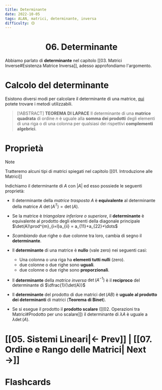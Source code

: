 ```yaml
---
title: Determinante
date: 2022-10-05
tags: ALAN, matrici, determinante, inversa
difficulty: 🟡
---
```


<h1  style="text-align: center;"> 06. Determinante </h1>

Abbiamo parlato di **determinante** nel capitolo [[03. Matrici Inverse#Esistenza Matrice Inversa]], adesso approfondiamo l'argomento.

# Calcolo del determinante 

Esistono diversi modi per calcolare il determinante di una matrice, [qui](https://www.andreaminini.org/matematica/algebra-lineare/determinante-matrice) potete trovare i metodi utilizzabili.

> [!ABSTRACT] **TEOREMA DI LAPACE**
> Il determinante di una **matrice quadrata** di ordine $n$ è uguale alla **somma dei prodotti** degli elementi di una riga o di una colonna per qualsiasi dei rispettivi **complementi algebrici**.


# Proprietà

> [!NOTE]
>  Tratteremo alcuni tipi di matrici spiegati nel capitolo [[01. Introduzione alle Matrici]]

Indichiamo il determinante di $A$ con $|A|$ ed esso possiede le seguenti proprietà:

- Il determinante della *matrice trasposta* $A$ è **equivalente** al determinante della matrice $A$ $\det(A^{T})=\det(A)$.

- Se la matrice è *triangolare inferiore o superiore*, il **determinante**  è equivalente al prodotto degli elementi della diagonale principale $\det(A)\prod^{m}_{i=l}a_{ii} = a_{11}+a_{22}+\dots$

- *Scambiando* due righe o due colonne tra loro, cambia di segno il **determinante**.

- Il **determinante** di una matrice è **nullo** (vale zero) nei seguenti casi:
	- Una colonna o una riga ha **elementi tutti nulli** (zero).
	- due colonne o due righe sono **uguali**.
	- due colonne o due righe sono **proporzionali**.
	
- Il **determinante** della *matrice inversa* $\det(A^{-1})$ è il **reciproco** del determinante di $\dfrac{1}{\det(A)}$ 

- Il **determinante** del prodotto di due matrici $\det(AB)$ è **uguale al prodotto dei determinanti** di matrici (**Teorema di Binet**).

- Se si esegue il prodotto il **prodotto scalare** ([[02. Operazioni tra Matrici#Prodotto per uno scalare]]) il determinante di $\lambda A$ è uguale a $\lambda \det(A)$.


# [[05. Sistemi Lineari|← Prev]] | [[07. Ordine e Rango delle Matrici| Next →]]






# Flashcards



